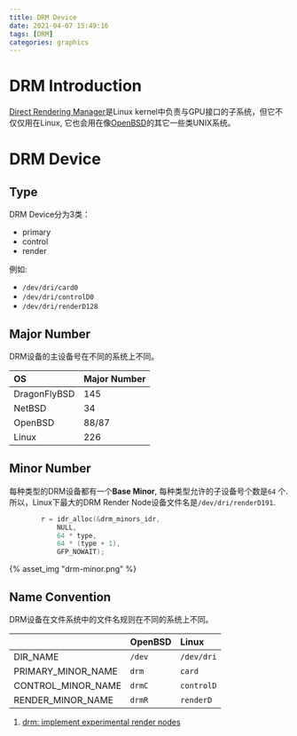 ```yaml
---
title: DRM Device
date: 2021-04-07 15:49:16
tags: [DRM]
categories: graphics
---
```


# DRM Introduction
[Direct Rendering Manager](https://en.wikipedia.org/wiki/Direct_Rendering_Manager)是Linux kernel中负责与GPU接口的子系统，但它不仅仅用在Linux, 它也会用在像[OpenBSD](https://zh.wikipedia.org/zh-cn/OpenBSD)的其它一些类UNIX系统。

<!--more-->

# DRM Device
## Type
DRM Device分为3类：
- primary
- control
- render

例如:
- `/dev/dri/card0`
- `/dev/dri/controlD0`
- `/dev/dri/renderD128`

## Major Number 
DRM设备的主设备号在不同的系统上不同。

| OS		    | Major Number |
|:--------------|:-------------|
| DragonFlyBSD  | 145          |
| NetBSD        | 34           |
| OpenBSD       | 88/87        |
| Linux         | 226          |

## Minor Number
每种类型的DRM设备都有一个**Base Minor**, 每种类型允许的子设备号个数是`64` 个. 所以，Linux下最大的DRM Render Node设备文件名是`/dev/dri/renderD191`.

```c
		r = idr_alloc(&drm_minors_idr,
			NULL,
			64 * type,
			64 * (type + 1),
			GFP_NOWAIT);
```

{% asset_img "drm-minor.png" %}

## Name Convention
DRM设备在文件系统中的文件名规则在不同的系统上不同。

|                       | OpenBSD         | Linux            |
|:----------------------|:----------------|:-----------------|
| DIR_NAME              | `/dev`          | `/dev/dri`       |
| PRIMARY_MINOR_NAME    | `drm`           | `card`           |
| CONTROL_MINOR_NAME    | `drmC`          | `controlD`       |
| RENDER_MINOR_NAME     | `drmR`          | `renderD`        |


1. [drm: implement experimental render nodes](https://cgit.freedesktop.org/~airlied/linux/commit/?h=drm-next&id=1793126fcebd7c18834f95d43b55e387a8803aa8)
